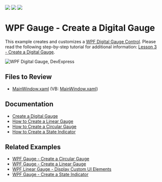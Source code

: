 <!-- default badges list -->
![](https://img.shields.io/endpoint?url=https://codecentral.devexpress.com/api/v1/VersionRange/128570686/22.2.2%2B)
[![](https://img.shields.io/badge/Open_in_DevExpress_Support_Center-FF7200?style=flat-square&logo=DevExpress&logoColor=white)](https://supportcenter.devexpress.com/ticket/details/E3525)
[![](https://img.shields.io/badge/📖_How_to_use_DevExpress_Examples-e9f6fc?style=flat-square)](https://docs.devexpress.com/GeneralInformation/403183)
<!-- default badges end -->

# WPF Gauge - Create a Digital Gauge

This example creates and customizes a [WPF Digital Gauge Control](https://docs.devexpress.com/WPF/DevExpress.Xpf.Gauges.DigitalGaugeControl). Please read the following step-by-step tutorial for additional information: [Lesson 3 - Create a Digital Gauge](https://docs.devexpress.com/WPF/10664/controls-and-libraries/gauge-controls/getting-started/lesson-3-create-a-digital-gauge).

![WPF Digital Gauge, DevExpress](https://raw.githubusercontent.com/DevExpress-Examples/how-to-use-a-digital-gauge-control-e3525/22.2.2%2B/i/wpf-digital-gauge-devexpress.png)


## Files to Review

* [MainWindow.xaml](./CS/Digital%20Gauge/MainWindow.xaml) (VB: [MainWindow.xaml](./VB/Digital%20Gauge/MainWindow.xaml))


## Documentation

* [Create a Digital Gauge](https://docs.devexpress.com/WPF/10664/controls-and-libraries/gauge-controls/getting-started/lesson-3-create-a-digital-gauge)
* [How to Create a Linear Gauge](https://docs.devexpress.com/WPF/9801/controls-and-libraries/gauge-controls/getting-started/lesson-2-create-a-linear-gauge)
* [How to Create a Circular Gauge](https://docs.devexpress.com/WPF/9800/controls-and-libraries/gauge-controls/getting-started/lesson-1-create-a-circular-gauge)
* [How to Create a State Indicator](https://docs.devexpress.com/WPF/10665/controls-and-libraries/gauge-controls/getting-started/lesson-4-create-a-state-indicator)


## Related Examples

* [WPF Gauge - Create a Circular Gauge](https://github.com/DevExpress-Examples/wpf-create-circular-gauge-control)
* [WPF Gauge - Create a Linear Gauge](https://github.com/DevExpress-Examples/wpf-tutorial-create-linear-gauge)
* [WPF Linear Gauge - Display Custom UI Elements](https://github.com/DevExpress-Examples/wpf-linear-gauge-display-custom-ui-elements)
* [WPF Gauge - Create a State Indicator](https://github.com/DevExpress-Examples/wpf-gauge-create-state-indicator)
